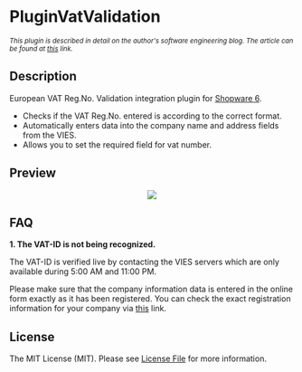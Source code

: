 # PluginVatValidation

<sub>_This plugin is described in detail on the author's software engineering blog. The article can be found at [this](https://pietrzakadrian.com/blog/accelerate-the-purchasing-process-in-e-commerce-based-on-shopware-6) link._</sub>

## Description

European VAT Reg.No. Validation integration plugin for [Shopware 6](https://github.com/shopware/platform).

- Checks if the VAT Reg.No. entered is according to the correct format.
- Automatically enters data into the company name and address fields from the VIES.
- Allows you to set the required field for vat number.

## Preview

<p align="center">
  <img src="https://pietrzakadrian.com/1a633aa453c9a2e09bce0764e8e36435/preview2.gif">
</p>

## FAQ

**1. The VAT-ID is not being recognized.**

The VAT-ID is verified live by contacting the VIES servers which are only available during 5:00 AM and 11:00 PM.

Please make sure that the company information data is entered in the online form exactly as it has been registered. You can check the exact registration information for your company via [this](https://ec.europa.eu/taxation_customs/vies/vatResponse.html?locale=en) link.

## License

The MIT License (MIT). Please see [License File](LICENSE) for more information.
